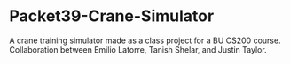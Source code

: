 # Packet39-Crane-Simulator
A crane training simulator made as a class project for a BU CS200 course. Collaboration between Emilio Latorre, Tanish Shelar, and Justin Taylor.
